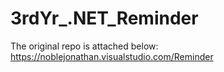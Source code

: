 # 3rdYr_.NET_Reminder
The original repo is attached below:
https://noblejonathan.visualstudio.com/Reminder
